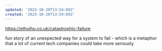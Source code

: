 ```yaml
---
updated: '2023-10-20T13:54:09Z'
created: '2023-10-20T13:54:09Z'
---
```

https://ethulhu.co.uk/catastrophic-failure

fun story of an unexpected way for a system to fail - which is a metaphor that a lot of current tech companies could take more seriously
